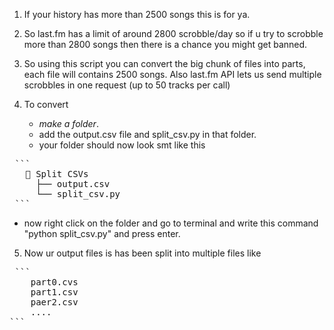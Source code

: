 1. If your history has more than 2500 songs this is for ya.

2. So last.fm has a limit of around 2800 scrobble/day so if u try to scrobble more than 2800
   songs then there is a chance you might get banned.

3. So using this script you can convert the big chunk of files into parts, each file will
   contains 2500 songs. Also last.fm API lets us send multiple scrobbles in one request (up to 50 tracks per call)

4. To convert

   * *make a folder*.
   * add the output.csv file and split_csv.py in that folder.
   * your folder should now look smt like this

<pre> ```  
   📁 Split CSVs
     ├── output.csv
     └── split_csv.py
 ``` </pre>

   * now right click on the folder and go to terminal and write this command
     "python split_csv.py" and press enter.

5. Now ur output files is has been split into multiple files
   like
<pre> ```  
    part0.cvs
    part1.csv
    paer2.csv
    ....
``` </pre>
